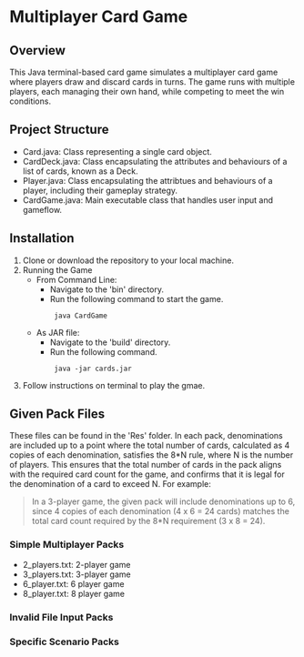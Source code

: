 # Multiplayer Card Game
## Overview
This Java terminal-based card game simulates a multiplayer card game where players draw and discard cards in turns. The game runs with multiple players, each managing their own hand, while competing to meet the win conditions.

## Project Structure
- Card.java: Class representing a single card object.
- CardDeck.java: Class encapsulating the attributes and behaviours of a list of cards, known as a Deck.
- Player.java: Class encapsulating the attribtues and behaviours of a player, including their gameplay strategy.
- CardGame.java: Main executable class that handles user input and gameflow.

## Installation
1. Clone or download the repository to your local machine.
2. Running the Game
   - From Command Line:
     - Navigate to the 'bin' directory.
     - Run the following command to start the game.
        ```
         java CardGame
        ```
   - As JAR file:
     - Navigate to the 'build' directory.
     - Run the following command.
        ```
         java -jar cards.jar
        ```
3. Follow instructions on terminal to play the gmae.

## Given Pack Files
These files can be found in the 'Res' folder. In each pack, denominations are included up to a point where the total number of cards, calculated as 4 copies of each denomination, satisfies the 8*N rule, where N is the number of players. This ensures that the total number of cards in the pack aligns with the required card count for the game, and confirms that it is legal for the denomination of a card to exceed N. For example:

> In a 3-player game, the given pack will include denominations up to 6, since 4 copies of each denomination (4 x 6 = 24 cards) matches the total card count required by the 8*N requirement (3 x 8 = 24).

### Simple Multiplayer Packs
- 2_players.txt: 2-player game
- 3_players.txt: 3-player game
- 6_player.txt: 6 player game
- 8_player.txt: 8 player game

### Invalid File Input Packs

### Specific Scenario Packs

